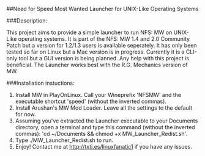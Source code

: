 ##Need for Speed Most Wanted Launcher for UNIX-Like Operating Systems

###Description:

This project aims to provide a simple launcher to run NFS: MW on UNIX-Like operating systems. It is part of the NFS: MW 1.4 
and 2.0 Community Patch but a version for 1.2/1.3 users is available seperately. It has only been tested so far on Linux but 
a Mac version is in progress. Currently it is a CLI-only tool but a GUI version is being planned. Any help with this project 
is beneficial. The Launcher works best with the R.G. Mechanics version of MW.

###Installation instuctions:

1. Install MW in PlayOnLinux. Call your Wineprefix 'NFSMW' and the executable shortcut 'speed' (without the inverted commas).
2. Install Arushan's MW Mod Loader. Leave all the settings to the default for now.
3. Assuming you've extracted the Launcher executable to your Documents directory, 
open a terminal and type this command (without the inverted commas): 'cd ~/Documents && chmod +x MW_Launcher_Redist.sh'.
4. Type ./MW_Launcher_Redist.sh to run.
5. Enjoy! Contact me at http://txti.es/linuxfanatic1 if you have any issues.
